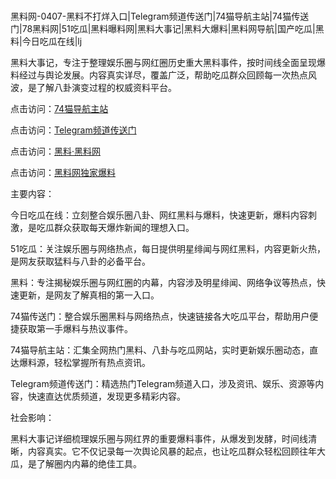 #
黑料网-0407-黑料不打烊入口|Telegram频道传送门|74猫导航主站|74猫传送门|78黑料网|51吃瓜|黑料曝料网|黑料大事记|黑料大爆料|黑料网导航|国产吃瓜|黑料|今日吃瓜在线|lj

黑料大事记，专注于整理娱乐圈与网红圈历史重大黑料事件，按时间线全面呈现爆料经过与舆论发展。内容真实详尽，覆盖广泛，帮助吃瓜群众回顾每一次热点风波，是了解八卦演变过程的权威资料平台。


点击访问：<a href="https://74mao.com/">74猫导航主站</a>

点击访问：<a href="https://74mao.com/">Telegram频道传送门</a>

点击访问：<a href="https://qfwfg.pages.dev/">黑料·黑料网</a>

点击访问：<a href="https://sdfsh.pages.dev/">黑料网独家爆料</a>


主要内容：

今日吃瓜在线：立刻整合娱乐圈八卦、网红黑料与爆料，快速更新，爆料内容刺激，是吃瓜群众获取每天爆炸新闻的理想入口。

51吃瓜：关注娱乐圈与网络热点，每日提供明星绯闻与网红黑料，内容更新火热，是网友获取猛料与八卦的必备平台。

黑料：专注揭秘娱乐圈与网红圈的内幕，内容涉及明星绯闻、网络争议等热点，快速更新，是网友了解真相的第一入口。

74猫传送门：整合娱乐圈黑料与网络热点，快速链接各大吃瓜平台，帮助用户便捷获取第一手爆料与热议事件。

74猫导航主站：汇集全网热门黑料、八卦与吃瓜网站，实时更新娱乐圈动态，直达爆料源，轻松掌握所有热点资讯。

Telegram频道传送门：精选热门Telegram频道入口，涉及资讯、娱乐、资源等内容，快速直达优质频道，发现更多精彩内容。

社会影响：

黑料大事记详细梳理娱乐圈与网红界的重要爆料事件，从爆发到发酵，时间线清晰，内容真实。它不仅记录每一次舆论风暴的起点，也让吃瓜群众轻松回顾往年大瓜，是了解圈内内幕的绝佳工具。

<span style="display:none;">[Canonical link](https://github.com/taiyang101/30674 ）</span>
